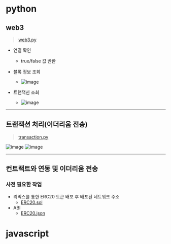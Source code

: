 # python

## web3

> [web3.py]()

- 연결 확인
  - true/false 값 반환
- 블록 정보 조회
  - ![image](https://user-images.githubusercontent.com/20445415/201458656-f5710fc5-b6ea-4b4c-ac2b-e3e40b89bf2d.png)

- 트랜잭션 조회
  - ![image](https://user-images.githubusercontent.com/20445415/201458665-dc4c147c-ac38-4800-9b80-6f0f6963d901.png)
___
## 트랜잭션 처리(이더리움 전송)
> [transaction.py]()

![image](https://user-images.githubusercontent.com/20445415/201459560-89f730e6-0a95-40e8-b942-5277c11e79a9.png)
![image](https://user-images.githubusercontent.com/20445415/201459540-cfe4e23b-c68d-4ba8-9726-07cc98cf0472.png)

___

## 컨트랙트와 연동 및 이더리움 전송


### 사전 필요한 작업
- 리믹스를 통한 ERC20 토큰 배포 후 배포된 네트워크 주소
  - [ERC20.sol]()
- ABI 
  - [ERC20.json]()
# javascript
